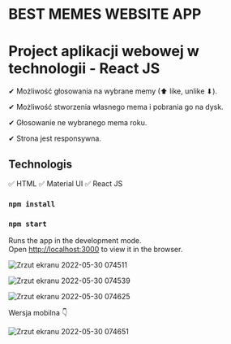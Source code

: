 # BEST MEMES WEBSITE APP

# Project aplikacji webowej w technologii - React JS


✔ Możliwość głosowania na wybrane memy (⬆ like, unlike ⬇).

✔ Możliwość stworzenia własnego mema i pobrania go na dysk.

✔ Głosowanie ne wybranego mema roku.

✔ Strona jest responsywna.


## Technologis

✅ HTML
✅ Material UI
✅ React JS

### `npm install`

### `npm start`

Runs the app in the development mode.<br />
Open [http://localhost:3000](http://localhost:3000) to view it in the browser.

![Zrzut ekranu 2022-05-30 074511](https://user-images.githubusercontent.com/92208474/170926442-36cdaee7-bb5a-4472-8a4d-709a36cc41f9.jpg)

![Zrzut ekranu 2022-05-30 074539](https://user-images.githubusercontent.com/92208474/170926452-d15a31bc-0684-4aae-a021-617d2da836a8.jpg)

![Zrzut ekranu 2022-05-30 074625](https://user-images.githubusercontent.com/92208474/170926458-3f2457d2-c5e2-4173-b1ff-fdcc42f23c5f.jpg)

Wersja mobilna 👇

![Zrzut ekranu 2022-05-30 074651](https://user-images.githubusercontent.com/92208474/170926464-7cbb05cf-7e00-4588-85f5-1d1aaae16738.jpg)
